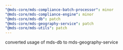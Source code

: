 ```yaml
---
"@mds-core/mds-compliance-batch-processor": minor
"@mds-core/mds-compliance-engine": minor
"@mds-core/mds-db": patch
"@mds-core/mds-geography-service": patch
"@mds-core/mds-utils": patch
---
```


converted usage of mds-db to mds-geography-service
